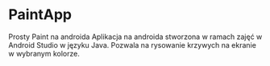 # PaintApp
Prosty Paint na androida
Aplikacja na androida stworzona w ramach zajęć w Android Studio w języku Java. Pozwala na rysowanie krzywych na ekranie w wybranym kolorze.
